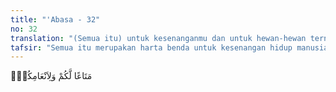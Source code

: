 ```yaml
---
title: "'Abasa - 32"
no: 32
translation: "(Semua itu) untuk kesenanganmu dan untuk hewan-hewan ternakmu."
tafsir: "Semua itu merupakan harta benda untuk kesenangan hidup manusia, dan merupakan makanan baginya dan bagi ternaknya."
---
```


مَتَاعًا لَّكُمْ وَلِاَنْعَامِكُمْۗ
